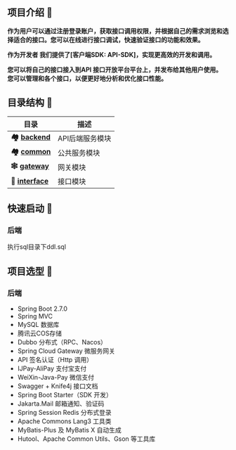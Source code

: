 ## 项目介绍 🙋



**作为用户可以通过注册登录账户，获取接口调用权限，并根据自己的需求浏览和选择适合的接口。您可以在线进行接口调试，快速验证接口的功能和效果。** 

**作为开发者 我们提供了[客户端SDK: API-SDK]，实现更高效的开发和调用。** 

**您可以将自己的接口接入到API 接口开放平台平台上，并发布给其他用户使用。 您可以管理和各个接口，以便更好地分析和优化接口性能。** 

## 目录结构 📑


| 目录                                                     | 描述               |
|--------------------------------------------------------| ------------------ |
| **🏘️ [backend](./api-backend)**             | API后端服务模块 |
| **🏘️ [common](./api-common)**               | 公共服务模块       |
| **🕸️ [gateway](./api-gateway)**             | 网关模块           |
| **🔗 [interface](./api-interface)**          | 接口模块           |

## 快速启动 🚀

### 后端

执行sql目录下ddl.sql

## 项目选型 🎯

### **后端**

- Spring Boot 2.7.0
- Spring MVC
- MySQL 数据库
- 腾讯云COS存储
- Dubbo 分布式（RPC、Nacos）
- Spring Cloud Gateway 微服务网关
- API 签名认证（Http 调用）
- IJPay-AliPay  支付宝支付
- WeiXin-Java-Pay  微信支付
- Swagger + Knife4j 接口文档
- Spring Boot Starter（SDK 开发）
- Jakarta.Mail 邮箱通知、验证码
- Spring Session Redis 分布式登录
- Apache Commons Lang3 工具类
- MyBatis-Plus 及 MyBatis X 自动生成
- Hutool、Apache Common Utils、Gson 等工具库
